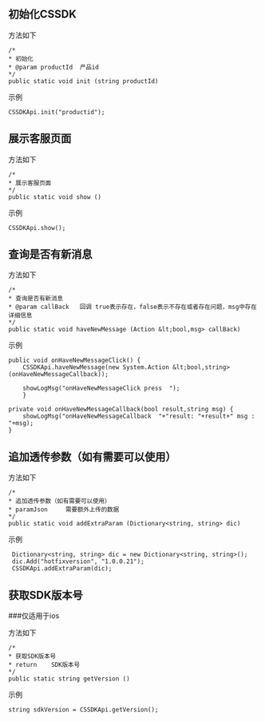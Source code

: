 ## 初始化CSSDK

方法如下

```
/*
* 初始化
* @param productId	产品id
*/
public static void init (string productId) 
```
示例

```
CSSDKApi.init("productid");
```

## 展示客服页面

方法如下

```
/*
* 展示客服页面
*/
public static void show ()
```
示例

```
CSSDKApi.show();
```

## 查询是否有新消息

方法如下

```
/*
* 查询是否有新消息
* @param callBack	回调 true表示存在，false表示不存在或者存在问题，msg中存在详细信息
*/
public static void haveNewMessage (Action &lt;bool,msg> callBack)
```
示例

```
public void onHaveNewMessageClick() {
	CSSDKApi.haveNewMessage(new System.Action &lt;bool,string>(onHaveNewMessageCallback));

	showLogMsg("onHaveNewMessageClick press  ");
    }

private void onHaveNewMessageCallback(bool result,string msg) {
	showLogMsg("onHaveNewMessageCallback  "+"result: "+result+" msg : "+msg);
}
```

## 追加透传参数（如有需要可以使用）

方法如下

```
/*
* 追加透传参数（如有需要可以使用）
* paramJson		需要额外上传的数据
*/
public static void addExtraParam (Dictionary<string, string> dic)
```
示例

```
 Dictionary<string, string> dic = new Dictionary<string, string>();
 dic.Add("hotfixversion", "1.0.0.21");
 CSSDKApi.addExtraParam(dic);
```

## 获取SDK版本号

###仅适用于ios

方法如下

```
/*
* 获取SDK版本号
* return	SDK版本号
*/
public static string getVersion ()
```
示例

```
string sdkVersion = CSSDKApi.getVersion();
```
